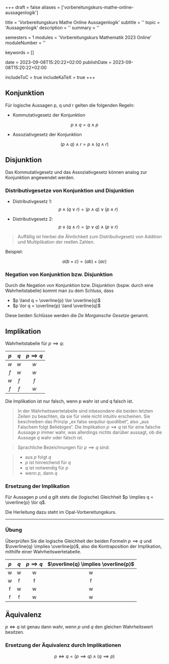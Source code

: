 +++
draft = false
aliases = ['vorbereitungskurs-mathe-online-aussagenlogik']

title = 'Vorbereitungskurs Mathe Online Aussagenlogik'
subtitle = ''
topic = 'Aussagenlogik'
description = ''
summary = ''

semesters = 1
modules = 'Vorbereitungskurs Mathematik 2023 Online'
moduleNumber = ''

keywords = []

date = 2023-09-08T15:20:22+02:00
publishDate = 2023-09-08T15:20:22+02:00

includeToC = true
includeKaTeX = true
+++

## Konjunktion

Für logische Aussagen p, q und r gelten die folgenden Regeln:

* Kommutativgesetz der Konjunktion

$$
p \land q = q \land p
$$

* Assoziativgesetz der Konjunktion

$$
(p \land q) \land r = p \land (q \land r)
$$

## Disjunktion

Das Kommutativgesetz und das Assoziativgesetz können analog zur Konjunktion angewendet werden.

### Distributivgesetze von Konjunktion und Disjunktion

* Distributivgesetz 1:
$$
p \land (q \lor r) = (p \land q) \lor (p \land r)
$$

* Distributivgesetz 2:
$$
p \lor (q \land r) = (p \lor q) \land (p \lor r)
$$

> Auffällig ist hierbei die Ähnlichkeit zum Distributivgesetz von Addition und Multiplikation der reellen Zahlen.

Beispiel:

$$
a (b + c) = (a b) + (a c)
$$

### Negation von Konjunktion bzw. Disjunktion

Durch die Negation von Konjunktion bzw. Disjunktion (bspw. durch eine Wahrheitstabelle) kommt man zu dem Schluss, dass

- $p \land q = \overline{p} \lor \overline{q}$
- $p \lor q = \overline{p} \land \overline{q}$

Diese beiden Schlüsse werden die *De Morgansche Gesetze* genannt.

## Implikation

Wahrheitstabelle für $p \implies q$:

|$p$|$q$|$p \implies q$|
|:-:|:-:|:------------:|
|$w$|$w$|$w$           |
|$f$|$w$|$w$           |
|$w$|$f$|$f$           |
|$f$|$f$|$w$           |

Die Implikation ist nur falsch, wenn p wahr ist und q falsch ist.

> In der Wahrheitswertetabelle sind inbesondere die beiden letzten Zeilen zu beachten, da sie für viele nicht intuitiv erscheinen.
> Sie beschreiben das Prinzip „ex falso sequitur quodlibet“, also „aus Falschem folgt Beliebiges“.
> Die Implikation $p \implies q$ ist für eine falsche Aussage $p$ immer wahr, was allerdings nichts darüber aussagt, ob die Aussage $q$ wahr oder falsch ist.

> Sprachliche Bezeichnungen für $p \implies q$ sind:

> * aus $p$ folgt $q$
> * $p$ ist hinreichend für $q$
> * $q$ ist notwendig für $p$
> * wenn $p$, dann $q$

### Ersetzung der Implikation

Für Aussagen $p$ und $q$ gilt stets die (logische) Gleichheit $p \implies q = \overline{p} \lor q$.

Die Herleitung dazu steht im Opal-Vorbereitungskurs.

---

### Übung

Überprüfen Sie die logische Gleichheit der beiden Formeln $p \implies q$ und $\overline{q} \implies \overline{p}$, also die Kontraposition der Implikation, mithilfe einer Wahrheitswertetabelle.

|$p$|$q$|$p \implies q$|$\overline{q} \implies \overline{p}$|
|:-:|:-:|:------------:|:----------------------------------:|
|w  |w  |w             |w                                   |
|w  |f  |f             |f                                   |
|f  |w  |w             |w                                   |
|f  |f  |w             |w                                   |

## Äquivalenz

$p \iff q$ ist genau dann wahr, wenn $p$ und $q$ den gleichen Wahrheitswert besitzen.

### Ersetzung der Äquivalenz durch Implikationen

$$
p \iff q = (p \implies q) \land (q \implies p)
$$
